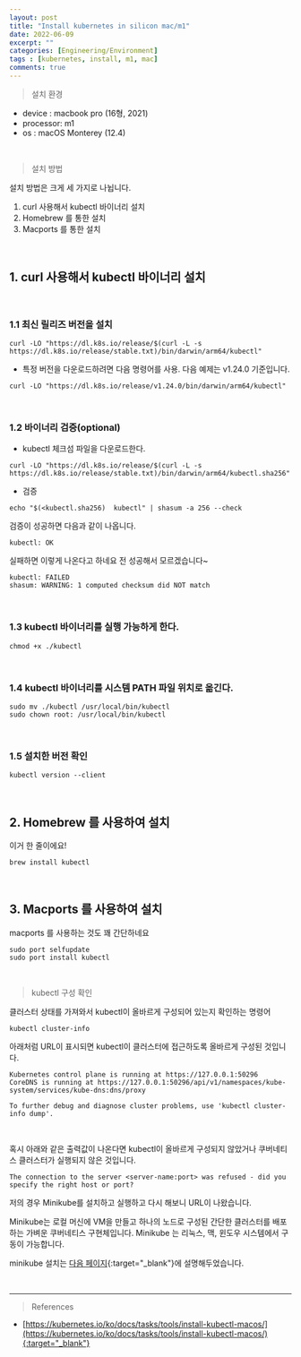 ```yaml
---
layout: post
title: "Install kubernetes in silicon mac/m1"
date: 2022-06-09
excerpt: ""
categories: [Engineering/Environment]
tags : [kubernetes, install, m1, mac]
comments: true
---
```


> <subtitle> 설치 환경 </subtitle>

* device : macbook pro (16형, 2021)
* processor: m1
* os : macOS Monterey (12.4)

<br>

> <subtitle> 설치 방법 </subtitle>

설치 방법은 크게 세 가지로 나뉩니다. 

1. curl 사용해서 kubectl 바이너리 설치
1. Homebrew 를 통한 설치
1. Macports 를 통한 설치

<br>

## 1. curl 사용해서 kubectl 바이너리 설치

<br>

### 1.1 최신 릴리즈 버전을 설치
```
curl -LO "https://dl.k8s.io/release/$(curl -L -s https://dl.k8s.io/release/stable.txt)/bin/darwin/arm64/kubectl"
```

* 특정 버전을 다운로드하려면 다음 명령어를 사용. 다음 예제는 v1.24.0 기준입니다.

```
curl -LO "https://dl.k8s.io/release/v1.24.0/bin/darwin/arm64/kubectl"
```

<br>

### 1.2 바이너리 검증(optional)

* kubectl 체크섬 파일을 다운로드한다.
```
curl -LO "https://dl.k8s.io/release/$(curl -L -s https://dl.k8s.io/release/stable.txt)/bin/darwin/arm64/kubectl.sha256"
```

* 검증
```
echo "$(<kubectl.sha256)  kubectl" | shasum -a 256 --check
```

검증이 성공하면 다음과 같이 나옵니다.

```
kubectl: OK
```

실패하면 이렇게 나온다고 하네요 전 성공해서 모르겠습니다~

```
kubectl: FAILED
shasum: WARNING: 1 computed checksum did NOT match
```

<br>

### 1.3 kubectl 바이너리를 실행 가능하게 한다.

```
chmod +x ./kubectl
```

<br>

### 1.4 kubectl 바이너리를 시스템 PATH 파일 위치로 옮긴다.

```
sudo mv ./kubectl /usr/local/bin/kubectl
sudo chown root: /usr/local/bin/kubectl
```

<br>

### 1.5 설치한 버전 확인

```
kubectl version --client
```

<br>

## 2. Homebrew 를 사용하여 설치

이거 한 줄이에요!

```
brew install kubectl
```

<br>

## 3. Macports 를 사용하여 설치

macports 를 사용하는 것도 꽤 간단하네요

```
sudo port selfupdate
sudo port install kubectl
```

<br>

> <subtitle> kubectl 구성 확인 </subtitle>

클러스터 상태를 가져와서 kubectl이 올바르게 구성되어 있는지 확인하는 명령어

```
kubectl cluster-info
```

아래처럼 URL이 표시되면 kubectl이 클러스터에 접근하도록 올바르게 구성된 것입니다.

```
Kubernetes control plane is running at https://127.0.0.1:50296
CoreDNS is running at https://127.0.0.1:50296/api/v1/namespaces/kube-system/services/kube-dns:dns/proxy

To further debug and diagnose cluster problems, use 'kubectl cluster-info dump'.
```

<br>

혹시 아래와 같은 출력값이 나온다면 kubectl이 올바르게 구성되지 않았거나 쿠버네티스 클러스터가 실행되지 않은 것입니다.

```
The connection to the server <server-name:port> was refused - did you specify the right host or port?
```

저의 경우 Minikube를 설치하고 실행하고 다시 해보니 URL이 나왔습니다.

Minikube는 로컬 머신에 VM을 만들고 하나의 노드로 구성된 간단한 클러스터를 배포하는 가벼운 쿠버네티스 구현체입니다. Minikube 는 리눅스, 맥, 윈도우 시스템에서 구동이 가능합니다.

minikube 설치는 [다음 페이지](https://liger82.github.io/engineering/environment/2022/06/09/install-minikube-in-m1-mac.html){:target="_blank"}에 설명해두었습니다.

<br>

---

> <subtitle> References </subtitle>

* [https://kubernetes.io/ko/docs/tasks/tools/install-kubectl-macos/](https://kubernetes.io/ko/docs/tasks/tools/install-kubectl-macos/){:target="_blank"}